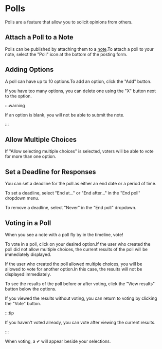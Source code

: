 # Polls

Polls are a feature that allow you to solicit opinions from others.

## Attach a Poll to a Note

Polls can be published by attaching them to a [note](/docs/for-users/features/note).To attach a poll to your note, select the "Poll" icon at the bottom of the posting form.

## Adding Options

A poll can have up to 10 options.To add an option, click the "Add" button.

If you have too many options, you can delete one using the "X" button next to the option.

:::warning

If an option is blank, you will not be able to submit the note.

:::

## Allow Multiple Choices

If "Allow selecting multiple choices" is selected, voters will be able to vote for more than one option.

## Set a Deadline for Responses

You can set a deadline for the poll as either an end date or a period of time.

To set a deadline, select "End at..." or "End after..." in the "End poll" dropdown menu.

To remove a deadline, select "Never" in the "End poll" dropdown.

## Voting in a Poll

When you see a note with a poll fly by in the timeline, vote!

To vote in a poll, click on your desired option.If the user who created the poll did not allow multiple choices, the current results of the poll will be immediately displayed.

If the user who created the poll allowed multiple choices, you will be allowed to vote for another option.In this case, the results will not be displayed immediately.

To see the results of the poll before or after voting, click the "View results" button below the options.

If you viewed the results without voting, you can return to voting by clicking the "Vote" button.

:::tip

If you haven't voted already, you can vote after viewing the current results.

:::

When voting, a ✔ will appear beside your selections.
